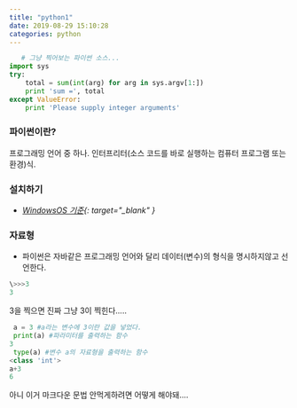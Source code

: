 ```yaml
---
title: "python1"
date: 2019-08-29 15:10:28
categories: python
---
```

<script type="text/javascript" src="/assets/js/main.min.js" />
<script type="text/javascript">
   console.log("test");
</script>

```python
   # 그냥 찍어보는 파이썬 소스...
import sys
try:
    total = sum(int(arg) for arg in sys.argv[1:])
    print 'sum =', total
except ValueError:
    print 'Please supply integer arguments'
```

### 파이썬이란?
프로그래밍 언어 중 하나. 인터프리터(소스 코드를 바로 실행하는 컴퓨터 프로그램 또는 환경)식.  

### 설치하기  
- *[WindowsOS 기준](https://www.python.org/downloads/){: target="_blank" }*

### 자료형
- 파이썬은 자바같은 프로그래밍 언어와 달리 데이터(변수)의 형식을 명시하지않고 선언한다.  
```python
\>>>3
3
```
3을 찍으면 진짜 그냥 3이 찍힌다.....

```python
 a = 3 #a라는 변수에 3이란 값을 넣었다.
 print(a) #파라미터를 출력하는 함수
3
 type(a) #변수 a의 자료형을 출력하는 함수
<class 'int'>
a+3
6
```

  
아니 이거 마크다운 문법 안먹게하려면 어떻게 해야돼....
